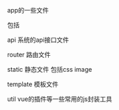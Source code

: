 app的一些文件

包括

api 系统的api接口文件

router  路由文件

static 静态文件 包括css image

template 模板文件

util  vue的插件等一些常用的js封装工具